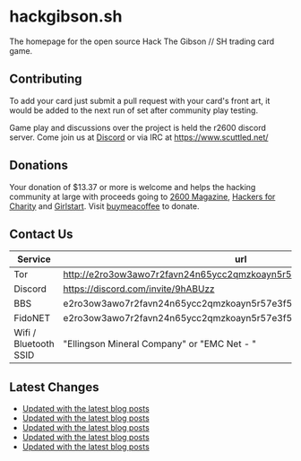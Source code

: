 # hackgibson.sh
The homepage for the open source Hack The Gibson // SH trading card game.


## Contributing

To add your card just submit a pull request with your card's front art, it would be added to the next run of set after community play testing.

Game play and discussions over the project is held the r2600 discord server. Come join us at [Discord](https://discord.com/invite/9hABUzz) or via IRC at https://www.scuttled.net/


## Donations

Your donation of $13.37 or more is welcome and helps the hacking community at large with proceeds going to [2600 Magazine](https://2600.com/), [Hackers for Charity](https://hackersforcharity.org) and [Girlstart](https://girlstart.org).  Visit [buymeacoffee](https://www.buymeacoffee.com/hackgibson.sh) to donate.


## Contact Us

Service | url
-|-
Tor | http://e2ro3ow3awo7r2favn24n65ycc2qmzkoayn5r57e3f56nvjwdcgg32ad.onion
Discord | https://discord.com/invite/9hABUzz
BBS | e2ro3ow3awo7r2favn24n65ycc2qmzkoayn5r57e3f56nvjwdcgg32ad.onion:23
FidoNET | e2ro3ow3awo7r2favn24n65ycc2qmzkoayn5r57e3f56nvjwdcgg32ad.onion:24554
Wifi / Bluetooth SSID | "Ellingson Mineral Company" or "EMC Net - <fidonet address>"

## Latest Changes
<!-- BLOG-POST-LIST:START -->
- [Updated with the latest blog posts](https://github.com/DFW2600/hackgibson.sh/commit/868b1958328e0f46755c65716192bc19881ab92f)
- [Updated with the latest blog posts](https://github.com/DFW2600/hackgibson.sh/commit/5db6c6fb2d0134b4e1d0e4890118b9f4c267f9a5)
- [Updated with the latest blog posts](https://github.com/DFW2600/hackgibson.sh/commit/a7380ceca0f2e435471c085404de78b38c1bf276)
- [Updated with the latest blog posts](https://github.com/DFW2600/hackgibson.sh/commit/6ed7af7de48d7a7531ff29b86b4ee9435b8e5e3c)
- [Updated with the latest blog posts](https://github.com/DFW2600/hackgibson.sh/commit/debf79a75b4047e13ac82116fce3c7ffb8b5fbc8)
<!-- BLOG-POST-LIST:END -->
